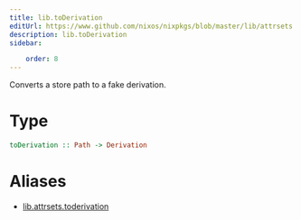 ```yaml
---
title: lib.toDerivation
editUrl: https://www.github.com/nixos/nixpkgs/blob/master/lib/attrsets.nix#L819C6
description: lib.toDerivation
sidebar:

    order: 8
---
```


Converts a store path to a fake derivation.

# Type

```haskell
toDerivation :: Path -> Derivation
```


# Aliases

- [lib.attrsets.toderivation](/nix-doc-comments/reference/lib/attrsets/lib-attrsets-toderivation)


